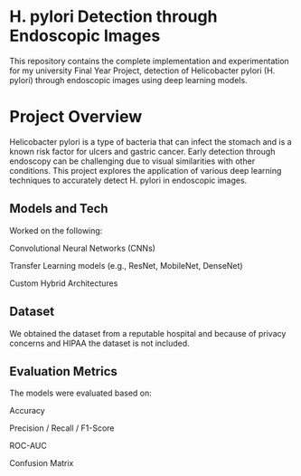 # H. pylori Detection through Endoscopic Images
This repository contains the complete implementation and experimentation for my university Final Year Project, detection of Helicobacter pylori (H. pylori) through endoscopic images using deep learning models.

# Project Overview
Helicobacter pylori is a type of bacteria that can infect the stomach and is a known risk factor for ulcers and gastric cancer. Early detection through endoscopy can be challenging due to visual similarities with other conditions. This project explores the application of various deep learning techniques to accurately detect H. pylori in endoscopic images.

## Models and Tech
Worked on the following: 

Convolutional Neural Networks (CNNs)

Transfer Learning models (e.g., ResNet, MobileNet, DenseNet)

Custom Hybrid Architectures

## Dataset
We obtained the dataset from a reputable hospital and because of privacy concerns and HIPAA the dataset is not included.

## Evaluation Metrics
The models were evaluated based on:

Accuracy

Precision / Recall / F1-Score

ROC-AUC

Confusion Matrix



